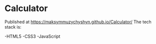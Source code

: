 # Calculator
Published at https://maksymmuzychyshyn.github.io/Calculator/
The tech stack is:

-HTML5
-CSS3
-JavaScript
